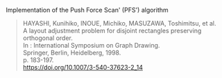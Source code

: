 Implementation of the Push Force Scan' (PFS') algorithm

> HAYASHI, Kunihiko, INOUE, Michiko, MASUZAWA, Toshimitsu, et al.  
> A layout adjustment problem for disjoint rectangles preserving orthogonal order.  
> In : International Symposium on Graph Drawing.  
> Springer, Berlin, Heidelberg, 1998.  
> p. 183-197.  
> https://doi.org/10.1007/3-540-37623-2_14
